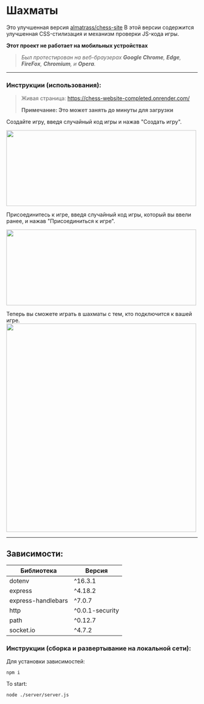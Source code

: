 # Шахматы
Это улучшенная версия [almatrass/chess-site](https://github.com/almatrass/chess-site)
В этой версии содержится улучшенная CSS-стилизация и механизм проверки JS-кода игры.

**Этот проект не работает на мобильных устройствах**

> *Был протестирован на веб-браузерах **Google Chrome**, **Edge**, **FireFox**, **Chromium**, и **Opera**.*

<hr>

### Инструкции (использования): 

> Живая страница: https://chess-website-completed.onrender.com/
> 
> **Примечание: Это может занять до минуты для загрузки**

Создайте игру, введя случайный код игры и нажав "Создать игру".

<img src="https://github.com/marsianjohncarter/Chess/assets/116607327/0efccd5f-902c-4189-a5c6-5e57de7a500c" width="500" height="200">

Присоединитесь к игре, введя случайный код игры, который вы ввели ранее, и нажав "Присоединиться к игре".

<img src="https://github.com/marsianjohncarter/Chess/assets/116607327/013506ec-bfeb-4c55-8635-b467e08a94d8" width="500" height="200">


Теперь вы сможете играть в шахматы с тем, кто подключится к вашей игре.
<img src="https://github.com/marsianjohncarter/Chess/assets/116607327/bd160133-6e9b-4b57-98b3-2b7783ae8bb1" width="500" height="550">
<hr>

## Зависимости:

|    Библиотека     |    Версия     |
|-------------------|----------------|
|dotenv             | ^16.3.1        |
|express            | ^4.18.2        |
|express-handlebars | ^7.0.7         |
|http               | ^0.0.1-security|
|path               | ^0.12.7        |
|socket.io          | ^4.7.2         |

### Инструкции (сборка и развертывание на локальной сети):

Для установки зависимостей:
```
npm i
```

To start:

```
node ./server/server.js
```